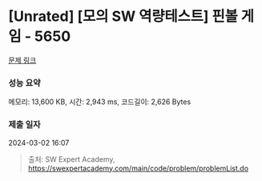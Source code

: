 # [Unrated] [모의 SW 역량테스트] 핀볼 게임 - 5650 

[문제 링크](https://swexpertacademy.com/main/code/problem/problemDetail.do?contestProbId=AWXRF8s6ezEDFAUo) 

### 성능 요약

메모리: 13,600 KB, 시간: 2,943 ms, 코드길이: 2,626 Bytes

### 제출 일자

2024-03-02 16:07



> 출처: SW Expert Academy, https://swexpertacademy.com/main/code/problem/problemList.do